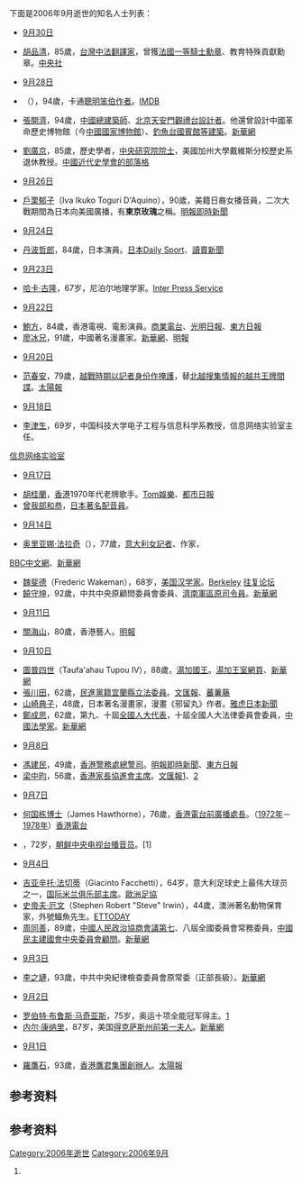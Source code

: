 <noinclude>

下面是2006年9月逝世的知名人士列表： </noinclude>

  - [9月30日](../Page/9月30日.md "wikilink")

<!-- end list -->

  - [胡品清](../Page/胡品清.md "wikilink")，85歲，[台灣中法翻譯家](https://zh.wikipedia.org/wiki/台灣 "wikilink")，曾獲[法國一等騎士勳章](https://zh.wikipedia.org/wiki/法國 "wikilink")、教育特殊貢獻勳章。[中央社](http://news.yam.com/cna/garden/200610/20061002390503.html)

<!-- end list -->

  - [9月28日](../Page/9月28日.md "wikilink")

<!-- end list -->

  - （），94歲，卡通[聰明笨伯作者](https://zh.wikipedia.org/wiki/聰明笨伯 "wikilink")。[IMDB](http://imdb.com/name/nm0070768/)

  - [張開濟](https://zh.wikipedia.org/wiki/張開濟 "wikilink")，94歲，[中國總建築師](../Page/中國.md "wikilink")、[北京](https://zh.wikipedia.org/wiki/北京 "wikilink")[天安門觀禮台設計者](https://zh.wikipedia.org/wiki/天安門 "wikilink")。他還曾設計中國革命歷史博物館（今[中國國家博物館](https://zh.wikipedia.org/wiki/中國國家博物館 "wikilink")）、[釣魚台國賓館等建築](https://zh.wikipedia.org/wiki/釣魚台國賓館 "wikilink")。[新華網](http://news.xinhuanet.com/fortune/2006-10/01/content_5161364.htm)

  - [劉廣京](https://zh.wikipedia.org/wiki/劉廣京 "wikilink")，85歲，歷史學者，[中央研究院院士](https://zh.wikipedia.org/wiki/中央研究院 "wikilink")，美國加州大學戴維斯分校歷史系退休教授。[中國近代史學會的部落格](https://archive.is/20130105100936/http://tw.myblog.yahoo.com/modern-china/article?mid=815&prev=836&next=814)

<!-- end list -->

  - [9月26日](../Page/9月26日.md "wikilink")

<!-- end list -->

  - [戶栗郁子](../Page/戶栗郁子.md "wikilink")（Iva Ikuko Toguri
    D'Aquino），90歲，美籍日裔女播音員，二次大戰期間為日本向美國廣播，有**東京玫瑰**之稱。[明報即時新聞](https://web.archive.org/web/20071209052648/http://www.mpinews.com/htm/INews/20060927/ta31453w.htm)

<!-- end list -->

  - [9月24日](../Page/9月24日.md "wikilink")

<!-- end list -->

  - [丹波哲郎](../Page/丹波哲郎.md "wikilink")，84歲，日本演員。[日本Daily
    Sport](http://www.daily.co.jp/newsflash/2006/09/25/0000121507.shtml)、[讀賣新聞](https://web.archive.org/web/20061016055416/http://www.yomiuri.co.jp/entertainment/news/20060925i414.htm)

<!-- end list -->

  - [9月23日](../Page/9月23日.md "wikilink")

<!-- end list -->

  - [哈卡·古隆](https://zh.wikipedia.org/wiki/哈卡·古隆 "wikilink")，67岁，尼泊尔地理学家。[Inter
    Press
    Service](http://www.ipsnews.net/2006/09/nepal-chopper-tragedy-blow-to-nature-conservation/)

<!-- end list -->

  - [9月22日](../Page/9月22日.md "wikilink")

<!-- end list -->

  - [鮑方](../Page/鮑方.md "wikilink")，84歲，香港電視、電影演員。[商業電台](http://pshweb02.881903.com/apps/news/html/news/20060922/2006092221590152200.htm)、[光明日報](https://web.archive.org/web/20071209064115/http://www.guangming.com.my/gmgn.phtml?sec=201&sdate=&artid=200609222057)、[東方日報](https://archive.is/20130105204158/http://hk.news.yahoo.com/060922/10/1tiui.html)
  - [廖冰兄](../Page/廖冰兄.md "wikilink")，91歲，中國著名漫畫家。[新華網](http://news.xinhuanet.com/2006wh/2006-09/23/content_5128243.htm)、[明報](https://archive.is/20130105193735/http://hk.news.yahoo.com/060923/12/1tjaw.html)

<!-- end list -->

  - [9月20日](../Page/9月20日.md "wikilink")

<!-- end list -->

  - [范春安](../Page/范春安.md "wikilink")，79歲，[越戰時期以](https://zh.wikipedia.org/wiki/越戰 "wikilink")[記者身份作掩護](../Page/記者.md "wikilink")，替[北越搜集情報的越共王牌間諜](https://zh.wikipedia.org/wiki/北越 "wikilink")。[太陽報](http://the-sun.orisun.com/channels/news/20060922/20060922021020_0000.html)

<!-- end list -->

  - [9月18日](../Page/9月18日.md "wikilink")

<!-- end list -->

  - [李津生](https://zh.wikipedia.org/wiki/李津生 "wikilink")，69岁，中国科技大学电子工程与信息科学系教授，信息网络实验室主任。

[信息网络实验室](http://infonet.ustc.edu.cn)

  - [9月17日](../Page/9月17日.md "wikilink")

<!-- end list -->

  - [胡桂蘭](https://zh.wikipedia.org/wiki/胡桂蘭 "wikilink")，[香港](../Page/香港.md "wikilink")1970年代老牌歌手。[Tom娛樂](https://web.archive.org/web/20061110201942/http://ent.tom.com/1306/1362/2006103-220548.html)、[都市日報](https://web.archive.org/web/20071209080738/http://www.metrohk.com.hk/news.php?startDate=03102006&newscat=9&newsid=25869)
  - [曾我部和恭](../Page/曾我部和恭.md "wikilink")，[日本著名](../Page/日本.md "wikilink")[配音員](../Page/配音員.md "wikilink")。

<!-- end list -->

  - [9月14日](../Page/9月14日.md "wikilink")

<!-- end list -->

  - [奥里亚娜·法拉奇](../Page/奥里亚娜·法拉奇.md "wikilink")（），77歲，[意大利女記者](../Page/意大利.md "wikilink")、作家，

[BBC中文網](http://news.bbc.co.uk/chinese/trad/hi/newsid_5340000/newsid_5348900/5348968.stm)、[新華網](http://news.xinhuanet.com/world/2006-09/16/content_5097350.htm)

  - [魏斐德](https://zh.wikipedia.org/wiki/魏斐德 "wikilink")（Frederic
    Wakeman），68岁，[美国汉学家](../Page/美国.md "wikilink")。[Berkeley](http://www.berkeley.edu/news/media/releases/2006/09/19_wakemanobit.shtml)
    [往复论坛](https://web.archive.org/web/20070928125439/http://www.wangf.net/vbb/showthread.php?threadid=22359)
  - [饒守坤](https://zh.wikipedia.org/wiki/饒守坤 "wikilink")，92歲，中共中央原顧問委員會委員、[濟南軍區原司令員](https://zh.wikipedia.org/wiki/濟南軍區 "wikilink")。[新華網](http://news.xinhuanet.com/politics/2006-09/25/content_5136402.htm)

<!-- end list -->

  - [9月11日](../Page/9月11日.md "wikilink")

<!-- end list -->

  - [關海山](../Page/關海山.md "wikilink")，80歲，香港藝人。[明報](https://archive.is/20130105113501/http://hk.news.yahoo.com/060911/12/1sute.html)

<!-- end list -->

  - [9月10日](../Page/9月10日.md "wikilink")

<!-- end list -->

  - [圖普四世](https://zh.wikipedia.org/wiki/圖普四世 "wikilink")（Taufa'ahau
    Tupou
    IV），88歲，[湯加國王](https://zh.wikipedia.org/wiki/湯加 "wikilink")。[湯加王室網頁](https://web.archive.org/web/20100721234346/http://www.palaceoffice.gov.to/)、[新華網](http://news.xinhuanet.com/world/2006-09/11/content_5074863.htm)
  - [張川田](../Page/張川田.md "wikilink")，62歲，[民進黨籍](https://zh.wikipedia.org/wiki/民進黨 "wikilink")[宜蘭縣立法委員](https://zh.wikipedia.org/wiki/宜蘭縣 "wikilink")。[文匯報](https://web.archive.org/web/20160304063532/http://www.wenweipo.com/news.phtml?news_id=TW0609110015&cat=003TW)、[蕃薯藤](http://news.yam.com/bcc/politics/200609/20060910299647.html)
  - [山崎典子](https://zh.wikipedia.org/wiki/山崎典子 "wikilink")，48歲，日本著名漫畫家，漫畫《邪留丸》作者。[雅虎日本新聞](http://headlines.yahoo.co.jp/hl?a=20060911-00000305-yom-soci)
  - [鄭成思](https://zh.wikipedia.org/wiki/鄭成思 "wikilink")，62歲，第九、十屆[全國人大代表](https://zh.wikipedia.org/wiki/全國人大 "wikilink")，十屆全國人大法律委員會委員，[中國法學家](../Page/中國.md "wikilink")。[新華網](http://news.xinhuanet.com/politics/2006-09/15/content_5097053.htm)

<!-- end list -->

  - [9月8日](../Page/9月8日.md "wikilink")

<!-- end list -->

  - [馮建民](../Page/馮建民.md "wikilink")，49歲，[香港警務處總警司](../Page/香港警務處.md "wikilink")。[明報即時新聞](https://web.archive.org/web/20131019145036/http://www.mpinews.com/htm/INews/20060908/gb51512c.htm)、[東方日報](https://web.archive.org/web/20061116215258/http://hk.news.yahoo.com/060908/10/1squu.html)
  - [梁中昀](../Page/梁中昀.md "wikilink")，56歲，[香港家長協進會主席](https://zh.wikipedia.org/wiki/香港家長協進會 "wikilink")。[文匯報1](https://web.archive.org/web/20071209191439/http://www.wenweipo.com/news.phtml?news_id=HK0609090016&cat=003HK)、[2](https://web.archive.org/web/20160304055451/http://www.wenweipo.com/news.phtml?news_id=HK0609090017&cat=003HK)

<!-- end list -->

  - [9月7日](../Page/9月7日.md "wikilink")

<!-- end list -->

  - [何国栋博士](https://zh.wikipedia.org/wiki/何國棟_\(香港\) "wikilink")（James
    Hawthorne），76歲，[香港電台前廣播處長](../Page/香港電台.md "wikilink")。（[1972年](../Page/1972年.md "wikilink")－[1978年](../Page/1978年.md "wikilink")）[香港電台](http://www.rthk.org.hk/press/chi/20060908_66_121114.html)

  - ，72岁，[朝鲜中央电视台播音员](../Page/朝鲜中央电视台.md "wikilink")。\[1\]

<!-- end list -->

  - [9月4日](../Page/9月4日.md "wikilink")

<!-- end list -->

  - [吉亚辛托·法切蒂](https://zh.wikipedia.org/wiki/吉亚辛托·法切蒂 "wikilink")（Giacinto
    Facchetti），64岁，意大利足球史上最伟大球员之一，[国际米兰俱乐部主席](https://zh.wikipedia.org/wiki/国际米兰 "wikilink")。[歐洲足協](http://www.uefa.com/competitions/UCL/news/Kind=1/newsId=452803.html)
  - [史帝夫·厄文](../Page/史帝夫·厄文.md "wikilink")（Stephen Robert "Steve"
    Irwin），44歲，澳洲著名動物保育家，外號鱷魚先生。[ETTODAY](http://www.ettoday.com/2006/09/04/334-1986410.htm)
  - [周同善](https://zh.wikipedia.org/wiki/周同善 "wikilink")，89歲，[中國人民政治協商會議第七](https://zh.wikipedia.org/wiki/中國人民政治協商會議 "wikilink")、八屆全國委員會常務委員，[中國民主建國會中央委員會顧問](https://zh.wikipedia.org/wiki/中國民主建國會 "wikilink")。[新華網](http://news.xinhuanet.com/politics/2006-09/07/content_5062458.htm)

<!-- end list -->

  - [9月3日](../Page/9月3日.md "wikilink")

<!-- end list -->

  - [李之璉](https://zh.wikipedia.org/wiki/李之璉 "wikilink")，93歲，中共中央紀律檢查委員會原常委（正部長級）。[新華網](http://news.xinhuanet.com/politics/2006-09/19/content_5108460.htm)

<!-- end list -->

  - [9月2日](../Page/9月2日.md "wikilink")

<!-- end list -->

  - [罗伯特·布鲁斯·马奇亚斯](https://zh.wikipedia.org/wiki/罗伯特·布鲁斯·马奇亚斯 "wikilink")，75岁，奥运十项全能冠军得主。[1](http://sports.eastday.com/eastday/sports/node72135/node72473/node80509/u1a2298156.html)
  - [内尔·康纳里](https://zh.wikipedia.org/wiki/内尔·康纳里 "wikilink")，87岁，美国[得克萨斯州前](https://zh.wikipedia.org/wiki/得克萨斯州 "wikilink")[第一夫人](../Page/第一夫人.md "wikilink")。[新華網](http://news.xinhuanet.com/world/2006-09/04/content_5043686.htm)

<!-- end list -->

  - [9月1日](../Page/9月1日.md "wikilink")

<!-- end list -->

  - [羅鷹石](../Page/羅鷹石.md "wikilink")，93歲，[香港](../Page/香港.md "wikilink")[鷹君集團創辦人](../Page/鷹君集團.md "wikilink")。[太陽報](https://archive.is/20130105163422/http://hk.news.yahoo.com/060905/197/1sjzt.html)

## 参考资料

## 参考资料

[Category:2006年逝世](https://zh.wikipedia.org/wiki/Category:2006年逝世 "wikilink")
[Category:2006年9月](https://zh.wikipedia.org/wiki/Category:2006年9月 "wikilink")

1.